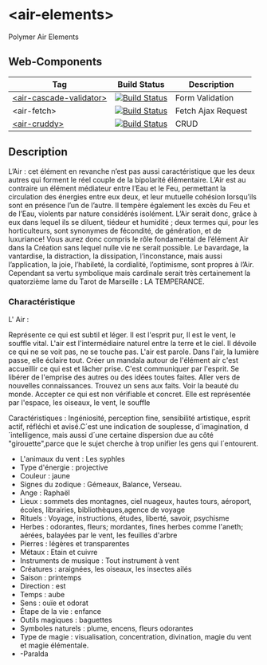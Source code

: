 # \<air-elements>
Polymer Air Elements

## Web-Components

| Tag | Build Status | Description |
| --- | ------------ | ----------- | 
| [\<air-cascade-validator\>](https://github.com/FiveElements/air-cascade-validator) | [![Build Status](https://travis-ci.org/FiveElements/air-cascade-validator.svg?branch=master)](https://travis-ci.org/FiveElements/air-cascade-validator) | Form Validation
| \<air-fetch\> | [![Build Status](https://travis-ci.org/FiveElements/air-fetch.svg?branch=master)](https://travis-ci.org/FiveElements/air-fetch) | Fetch Ajax Request
| [\<air-cruddy\>](https://github.com/FiveElements/air-cruddy)  | [![Build Status](https://travis-ci.org/FiveElements/air-cruddy.svg?branch=master)](https://travis-ci.org/FiveElements/air-cruddy) | CRUD 



## Description
L’Air : cet élément en revanche n’est pas aussi caractéristique que les deux autres qui forment le réel couple de la bipolarité élémentaire. L’Air est au contraire un élément médiateur entre l’Eau et le Feu, permettant la circulation des énergies entre eux deux, et leur mutuelle cohésion lorsqu’ils sont en présence l’un de l’autre. Il tempère également les excès du Feu et de l’Eau, violents par nature considérés isolément. L’Air serait donc, grâce à eux dans lequel ils se diluent, tiédeur et humidité ; deux termes qui, pour les horticulteurs, sont synonymes de fécondité, de génération, et de luxuriance! Vous aurez donc compris le rôle fondamental de l’élément Air dans la Création sans lequel nulle vie ne serait possible. Le bavardage, la vantardise, la distraction, la dissipation, l’inconstance, mais aussi l’application, la joie, l’habileté, la cordialité, l’optimisme, sont propres à l’Air. Cependant sa vertu symbolique mais cardinale serait très certainement la quatorzième lame du Tarot de Marseille : LA TEMPERANCE.

### Charactéristique
L' Air :

Représente ce qui est subtil et léger. Il est l'esprit pur, Il est le vent, le souffle vital. L'air est l'intermédiaire naturel entre la terre et le ciel. Il dévoile ce qui ne se voit pas, ne se touche pas. L'air est parole. Dans l'air, la lumière passe, elle éclaire tout. Créer un mandala autour de l'élément air c'est accueillir ce qui est et lâcher prise. C'est communiquer par l'esprit. Se libérer de l'emprise des autres ou des idées toutes faites. Aller vers de nouvelles connaissances. Trouvez un sens aux faits. Voir la beauté du monde. Accepter ce qui est non vérifiable et concret. Elle est représentée par l'espace, les oiseaux, le vent, le souffle

Caractéristiques : Ingéniosité, perception fine, sensibilité artistique, esprit actif, réfléchi et avisé.C´est une indication de souplesse, d´imagination, d´intelligence, mais aussi d´une certaine dispersion due au côté "girouette",parce que le sujet cherche à trop unifier les gens qui l´entourent.

* L'animaux du vent : Les syphles 
* Type d'énergie : projective
* Couleur : jaune
* Signes du zodique : Gémeaux, Balance, Verseau.
* Ange : Raphaël
* Lieux : sommets des montagnes, ciel nuageux, hautes tours, aéroport, écoles, librairies, bibliothèques,agence
de voyage
* Rituels : Voyage, instructions, études, liberté, savoir, psychisme
* Herbes : odorantes, fleurs; mordantes, fines herbes comme l'aneth; aérées, balayées par le vent, les feuilles d'arbre
* Pierres : légères et transparentes
* Métaux : Etain et cuivre
* Instruments de musique : Tout instrument à vent
* Créatures : araignées, les oiseaux, les insectes ailés
* Saison : printemps
* Direction : est
* Temps : aube
* Sens : ouïe et odorat
* Étape de la vie : enfance
* Outils magiques : baguettes
* Symboles naturels : plume, encens, fleurs odorantes
* Type de magie : visualisation, concentration, divination, magie du vent et magie élémentale.
* -Paralda
 
